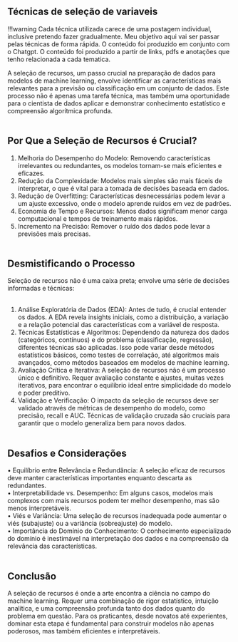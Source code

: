## Técnicas de seleção de variaveis
!!!warning
    Cada técnica utilizada carece de uma postagem individual, inclusive pretendo fazer gradualmente. Meu objetivo aqui vai ser passar pelas técnicas de forma rápida. O conteúdo foi produzido em conjunto com o Chatgpt. O conteúdo foi produzido a partir de links, pdfs e anotações que tenho relacionada a cada tematica. 

A seleção de recursos, um passo crucial na preparação de dados para modelos de machine learning, envolve identificar as características mais relevantes para a previsão ou classificação em um conjunto de dados. Este processo não é apenas uma tarefa técnica, mas também uma oportunidade para o cientista de dados aplicar e demonstrar conhecimento estatístico e compreensão algorítmica profunda.<br /><br />
## Por Que a Seleção de Recursos é Crucial?
1.	Melhoria do Desempenho do Modelo: Removendo características irrelevantes ou redundantes, os modelos tornam-se mais eficientes e eficazes.<br />
2.	Redução da Complexidade: Modelos mais simples são mais fáceis de interpretar, o que é vital para a tomada de decisões baseada em dados.<br />
3.	Redução de Overfitting: Características desnecessárias podem levar a um ajuste excessivo, onde o modelo aprende ruídos em vez de padrões.<br />
4.	Economia de Tempo e Recursos: Menos dados significam menor carga computacional e tempos de treinamento mais rápidos.<br />
5.	Incremento na Precisão: Remover o ruído dos dados pode levar a previsões mais precisas.<br /><br />
## Desmistificando o Processo
Seleção de recursos não é uma caixa preta; envolve uma série de decisões informadas e técnicas:<br /><br />
1.	Análise Exploratória de Dados (EDA): Antes de tudo, é crucial entender os dados. A EDA revela insights iniciais, como a distribuição, a variação e a relação potencial das características com a variável de resposta.<br />
2.	Técnicas Estatísticas e Algoritmos: Dependendo da natureza dos dados (categóricos, contínuos) e do problema (classificação, regressão), diferentes técnicas são aplicadas. Isso pode variar desde métodos estatísticos básicos, como testes de correlação, até algoritmos mais avançados, como métodos baseados em modelos de machine learning.<br />
3.	Avaliação Crítica e Iterativa: A seleção de recursos não é um processo único e definitivo. Requer avaliação constante e ajustes, muitas vezes iterativos, para encontrar o equilíbrio ideal entre simplicidade do modelo e poder preditivo.<br />
4.	Validação e Verificação: O impacto da seleção de recursos deve ser validado através de métricas de desempenho do modelo, como precisão, recall e AUC. Técnicas de validação cruzada são cruciais para garantir que o modelo generaliza bem para novos dados.<br /><br />
## Desafios e Considerações
•	Equilíbrio entre Relevância e Redundância: A seleção eficaz de recursos deve manter características importantes enquanto descarta as redundantes.<br />
•	Interpretabilidade vs. Desempenho: Em alguns casos, modelos mais complexos com mais recursos podem ter melhor desempenho, mas são menos interpretáveis.<br />
•	Viés e Variância: Uma seleção de recursos inadequada pode aumentar o viés (subajuste) ou a variância (sobreajuste) do modelo.<br />
•	Importância do Domínio do Conhecimento: O conhecimento especializado do domínio é inestimável na interpretação dos dados e na compreensão da relevância das características.<br /><br />
## Conclusão
A seleção de recursos é onde a arte encontra a ciência no campo do machine learning. Requer uma combinação de rigor estatístico, intuição analítica, e uma compreensão profunda tanto dos dados quanto do problema em questão. Para os praticantes, desde novatos até experientes, dominar esta etapa é fundamental para construir modelos não apenas poderosos, mas também eficientes e interpretáveis.<br />
